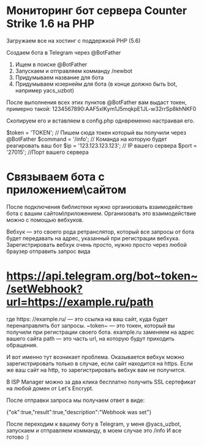 # Мониторинг бот сервера Counter Strike 1.6 на PHP

Загружаем все на хостинг с поддержкой PHP (5.6)

Создаем бота в Telegram через @BotFather
1. Ищем в поиске @BotFather
2. Запускаем и отправляем комманду /newbot
3. Придумываем название для бота
4. Придумываем юзернейм для бота (в конце должно быть bot, например yacs_uzbot)

После выполнения всех этих пунктов @BotFather вам выдаст токен, примерно такой:
1234567890:AAF5xIKym1J5mqkpE1JL-w32rrSp8khNKF0

Скопируем его и вставляем в config.php однвременно настраивая его.

$token = 'TOKEN'; // Пишем сюда токен который вы получили через @BotFather
$command = '/info'; // Команда на которую будет реагировать ваш бот
$ip = '123.123.123.123'; // IP вашего сервера
$port = '27015'; //Порт вашего сервера


# Связываем бота с приложением\сайтом

После подключения библиотеки нужно организовать взаимодействие бота с вашим сайтом\приложением. Организовать это взаимодействие можно с помощью вебхуков.

Вебхук — это своего рода ретранслятор, который все запросы от бота будет передавать на адрес, указанный при регистрации вебхука. 
Зарегистрировать вебхук очень просто, нужно просто через любой браузер отправить запрос вида 

# https://api.telegram.org/bot~token~/setWebhook?url=https://example.ru/path

где https: //example.ru/ — это ссылка на ваш сайт, куда будет перенаправлять бот запросы.
~token~ — это токен, который вы получили при регистрации своего бота.
example.ru заменяем на адрес вашего сайта
path — это часть url, на которую будут приходить обращения.

И вот именно тут возникает проблема. Оказывается вебхук можно зарегистрировать только в случае, если сайт находится на https. Если же ваш сайт на http, то зарегистрировать вебхук вам не получится.

В ISP Manager можно за два клика бесплатно получить SSL сертефикат на любой домен от Let's Encrypt.

После отправки запроса мы получаем ответ в виде:

{"ok":true,"result":true,"description":"Webhook was set"}

После переходим к вашему боту в Telegram, у меня @yacs_uzbot, запускаем и отправляем комманду, в моем случае это /info
И все готово :)
